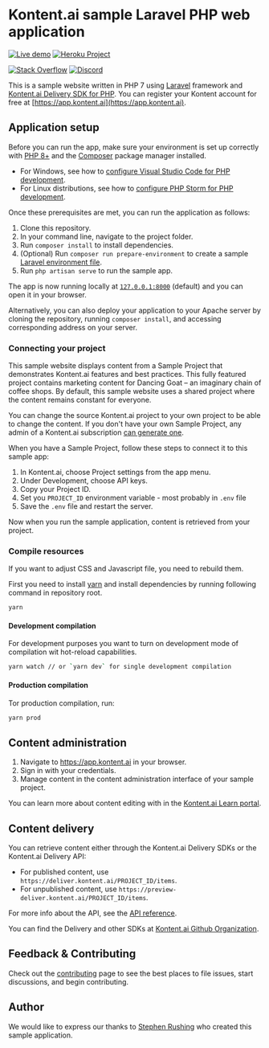 # Kontent.ai sample Laravel PHP web application

[![Live demo](https://img.shields.io/badge/-Live%20Demo-brightgreen.svg)](https://kontent-ai-sample-app-php.herokuapp.com/)
[![Heroku Project](https://img.shields.io/badge/-Heroku-7673c0)](https://dashboard.heroku.com/apps/kontent-ai-sample-app-php)

[![Stack Overflow](https://img.shields.io/badge/Stack%20Overflow-ASK%20NOW-FE7A16.svg?logo=stackoverflow&logoColor=white)](https://stackoverflow.com/tags/kontent-ai)
[![Discord](https://img.shields.io/discord/821885171984891914?color=%237289DA&label=Kontent.ai%20Discord&logo=discord)](https://discord.gg/SKCxwPtevJ)

This is a sample website written in PHP 7 using [Laravel](https://laravel.com) framework and [Kontent.ai Delivery SDK for PHP](https://github.com/kontent-ai/delivery-sdk-php). You can register your Kontent account for free at [https://app.kontent.ai](https://app.kontent.ai).

## Application setup

Before you can run the app, make sure your environment is set up correctly with [PHP 8+](https://www.php.net/downloads.php) and the [Composer](https://getcomposer.org/) package manager installed.

* For Windows, see how to [configure Visual Studio Code for PHP development](https://github.com/kontent-ai/delivery-sdk-php/blob/master/wiki/Developing-PHP-in-Visual-Studio-Code-for-Dummies.md).
* For Linux distributions, see how to [configure PHP Storm for PHP development](https://github.com/kontent-ai/delivery-sdk-php/blob/master/wiki/Configuring-PHP-Storm-on-Linux.md).

Once these prerequisites are met, you can run the application as follows:

1. Clone this repository.
1. In your command line, navigate to the project folder.
1. Run `composer install` to install dependencies.
1. (Optional) Run `composer run prepare-environment` to create a sample [Laravel environment file](https://laravel.com/docs/6.x/configuration#environment-configuration).
1. Run `php artisan serve` to run the sample app.

The app is now running locally at [`127.0.0.1:8000`](127.0.0.1:8000) (default) and you can open it in your browser.

Alternatively, you can also deploy your application to your Apache server  by cloning the repository, running `composer install`, and accessing corresponding address on your server.

### Connecting your project

This sample website displays content from a Sample Project that demonstrates Kontent.ai features and best practices. This fully featured project contains marketing content for Dancing Goat – an imaginary chain of coffee shops. By default, this sample website uses a shared project where the content remains constant for everyone.

You can change the source Kontent.ai project to your own project to be able to change the content. If you don't have your own Sample Project, any admin of a Kontent.ai subscription [can generate one](https://kontent.ai/learn/tutorials/manage-kontent/projects/manage-projects#a-create-a-sample-project).

When you have a Sample Project, follow these steps to connect it to this sample app:

1. In Kontent.ai, choose Project settings from the app menu.
1. Under Development, choose API keys.
1. Copy your Project ID.
1. Set you `PROJECT_ID` environment variable - most probably in `.env` file
1. Save the `.env` file and restart the server.

Now when you run the sample application, content is retrieved from your project.

### Compile resources

If you want to adjust CSS and Javascript file, you need to rebuild them.

First you need to install [yarn](https://yarnpkg.com/) and install dependencies by running following command in repository root.

```sh
yarn
```

#### Development compilation

For development purposes you want to turn on development mode of compilation wit hot-reload capabilities.

```sh
yarn watch // or `yarn dev` for single development compilation
```

#### Production compilation

Tor production compilation, run:

```sh
yarn prod
```

## Content administration

1. Navigate to https://app.kontent.ai in your browser.
1. Sign in with your credentials.
1. Manage content in the content administration interface of your sample project.

You can learn more about content editing with in the [Kontent.ai Learn portal](https://kontent.ai/learn/).

## Content delivery

You can retrieve content either through the Kontent.ai Delivery SDKs or the Kontent.ai Delivery API:

* For published content, use `https://deliver.kontent.ai/PROJECT_ID/items`.
* For unpublished content, use `https://preview-deliver.kontent.ai/PROJECT_ID/items`.

For more info about the API, see the [API reference](https://kontent.ai/learn/reference/kontent-apis-overview).

You can find the Delivery and other SDKs at [Kontent.ai Github Organization](https://github.com/kontent-ai).

## Feedback & Contributing

Check out the [contributing](https://github.com/kontent-ai/sample-app-php/blob/master/CONTRIBUTING.md) page to see the best places to file issues, start discussions, and begin contributing.

## Author

We would like to express our thanks to [Stephen Rushing](https://github.com/stephenr85) who created this sample application.
